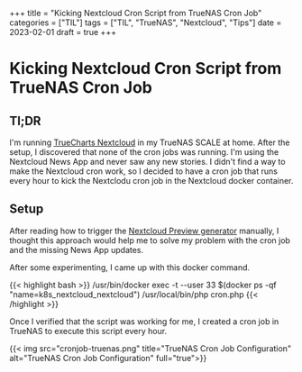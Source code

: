 +++
title = "Kicking Nextcloud Cron Script from TrueNAS Cron Job"
categories = ["TIL"]
tags = ["TIL", "TrueNAS", "Nextcloud", "Tips"]
date = 2023-02-01
draft = true
+++

# Kicking Nextcloud Cron Script from TrueNAS Cron Job

## Tl;DR

I'm running [TrueCharts Nextcloud](https://truecharts.org/charts/stable/nextcloud/) in my TrueNAS SCALE at home. After the setup, I discovered that none of the cron jobs was running. I'm using the Nextcloud News App and never saw any new stories. I didn't find a way to make the Nextcloud cron work, so I decided to have a cron job that runs every hour to kick the Nextclodu cron job in the Nextcloud docker container.

## Setup

After reading how to trigger the [Nextcloud Preview generator](https://www.truenas.com/community/threads/nextcloud-preview-generator.96870/) manually, I thought this approach would help me to solve my problem with the cron job and the missing News App updates.

After some experimenting, I came up with this docker command.

{{< highlight bash >}}
/usr/bin/docker exec -t --user 33 $(docker ps -qf "name=k8s_nextcloud_nextcloud") /usr/local/bin/php cron.php
{{< /highlight >}}

Once I verified that the script was working for me, I created a cron job in TrueNAS to execute this script every hour.

{{< img src="cronjob-truenas.png" title="TrueNAS Cron Job Configuration" alt="TrueNAS Cron Job Configuration" full="true">}}
